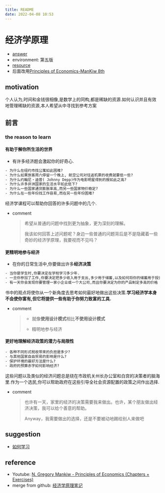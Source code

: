 ```yaml
---
title: README
date: 2022-04-08 10:53
---
```


# 经济学原理

- [answer](http://mfk.yeah2.com/?topic/2277935/)
- environment: 第五版
- [resource](http://academic.cengage.com/economics/mankiw)
- 后面改用[Principles of Economics-ManKiw 8th](http://www.ru.ac.bd/stat/wp-content/uploads/sites/25/2019/03/108_03_Mankiw-Principles-of-Economics-South-2017.pdf)

## motivation

个人认为,时间和金钱很相像,是数学上的同构,都是稀缺的资源.如何认识并且有效地管理稀缺的资源,本人希望从中寻找到参考方案

## 前言

### the reason to learn

#### 有助于解你所生活的世界

- 有许多经济题会激起你的好奇心.

```txt
- 为什么在纽约市找公寓如此困难?
- 为什么如果旅客周六停留一个晚上, 航空公司对往返机票的收费就要低一些?
- 为什么约翰尼・迪普( Johnny Depp)作为电影明星得到的报如此之高?
- 为什么许多非洲国家的生活水平如此低下?
- 为什么一些国家通货膨胀率高,而另一些国家物价稳定?
- 为什么在一些年份找工作容易,而在另一些年份困难?
```

经济学课程可以帮助你回答的许多问题中的几个.

- comment
  > 希望从普通的问题中找到更为抽象，更为深刻的理解。
  >
  > 我该如何回答上述问题呢？身边一些普通的问题背后是不是隐藏着一些奇妙的经济学原理，我要视而不见吗？

#### 更精明地参与经济

- 在你的日常生活中,你要做出许多**经济决策**

```txt
- 当你是学生时,你要决定在学校学习多少年.
- 一旦你参加了工作,你要决定把多少收入用于支出,多少用于储蓄,以及如何将你的储蓄用于投资.
- 有一天你会发现你要管理一家小企业或一个大公司,而且你要决定为你的产品制定多高的价格
```

书中的观点将使你从一个新角度去思考如何最好地做出这些决策.**学习经济学本身不会使你富有,但它将提供一些有助于你努力致富的工具.**

- comment
  > - 就像**使用设计模式**相比**不使用设计模式**
  >
  > - 精明地参与经济

#### 更好地理解经济政策的潜力与局限性

```txt
- 各种不同形式税收带来的负担是多少?
- 与其他国家自由贸易的影响是什么?
- 保护环境的最好方法是什么?
- 政府的预算赤字如何影响经济?
```

这些问题以及类似的经济问题总是绕在市政机关州长办公室和白宫的决策者的脑海里.作为一个选民,你可以帮助政府在这些引导全社会资源配置的政策之间作出选择.

- comment
  > 也许有一天，家里的经济的决策需要我来做出。也许，某个朋友做出经济决策，我可以给个善意的帮助。
  >
  > Anyway，我需要做出的选择，还是不要被动地踢给别人来做吧

## suggestion

- [如何学习](/docs/article/how-to-engage-in-learn.md)

## reference

- Youtube: [N. Gregory Mankiw - Principles of Economics (Chapters + Exercises)](https://www.youtube.com/watch?v=qajkaRHC-As&list=PL2ptn2NXen02EmsPSGwnbOcBHgOZ_lf9M)
- merge from github: [经济学原理笔记](https://github.com/mayining043/Principles_Of_Economics)
